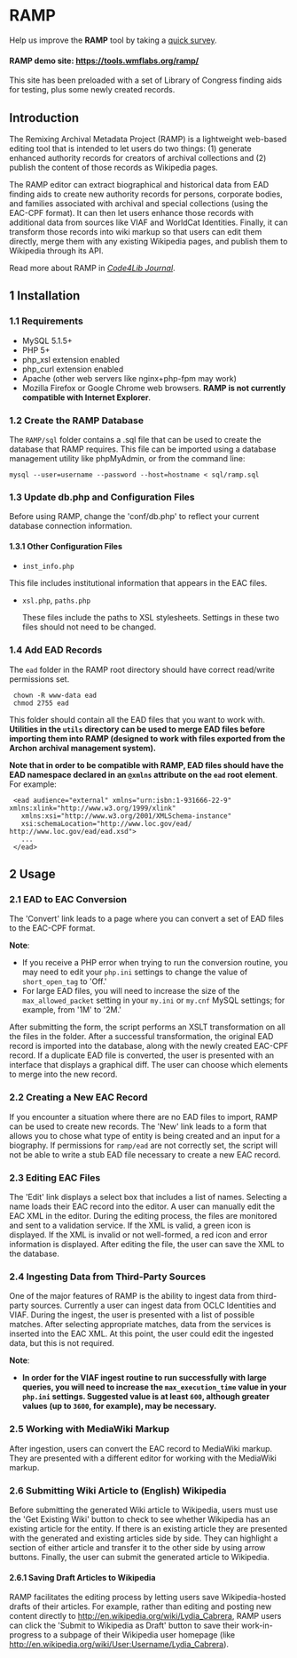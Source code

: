 RAMP 
===================
Help us improve the **RAMP** tool by taking a [quick survey](https://docs.google.com/forms/d/12cV7PBUeVMsuJT5QnjruIQlFHmHzyNsm_yBaOP67AXc/edit).

#### RAMP demo site: https://tools.wmflabs.org/ramp/

This site has been preloaded with a set of Library of Congress finding aids for testing, plus some newly created records.

## Introduction

  The Remixing Archival Metadata Project (RAMP) is a lightweight web-based editing tool that is intended to let users do two things: (1) generate enhanced authority records for creators of archival collections and (2) publish the content of those records as Wikipedia pages.

The RAMP editor can extract biographical and historical data from EAD finding aids to create new authority records for persons, corporate bodies, and families associated with archival and special collections (using the EAC-CPF format). It can then let users enhance those records with additional data from sources like VIAF and WorldCat Identities. Finally, it can transform those records into wiki markup so that users can edit them directly, merge them with any existing Wikipedia pages, and publish them to Wikipedia through its API.

Read more about RAMP in _[Code4Lib Journal](http://journal.code4lib.org/articles/8962)_.

## 1 Installation

### 1.1 Requirements

  * MySQL 5.1.5+
  * PHP 5+ 
  * php_xsl extension enabled 
  * php_curl extension enabled 
  * Apache (other web servers like nginx+php-fpm may work) 
  * Mozilla Firefox or Google Chrome web browsers. **RAMP is not currently compatible with Internet Explorer**.


### 1.2 Create the RAMP Database

   The `RAMP/sql` folder contains a .sql file that can be used to create
   the database that RAMP requires. This file can be imported using a database management utility like phpMyAdmin, or from the command line:
   
    mysql --user=username --password --host=hostname < sql/ramp.sql

### 1.3 Update db.php and Configuration Files
   Before using RAMP, change the 'conf/db.php' to reflect your current
   database connection information. 

#### 1.3.1 Other Configuration Files

  * `inst_info.php`

  This file includes institutional information that appears in the EAC
  files.

  * `xsl.php`, `paths.php`

    These files include the paths to XSL stylesheets. Settings in these two files should not need to be changed.

### 1.4 Add EAD Records
   The `ead` folder in the RAMP root directory should have correct read/write permissions set.
   
     chown -R www-data ead
     chmod 2755 ead
     
   This folder should contain all the EAD files that you want to work with. **Utilities in the `utils` directory can be used to merge EAD files before importing them into RAMP (designed to work with files exported from the Archon archival management system).**
   
   **Note that in order to be compatible with RAMP, EAD files should have the EAD namespace declared in an `@xmlns` attribute on the `ead` root element**. For example:
     
     <ead audience="external" xmlns="urn:isbn:1-931666-22-9" xmlns:xlink="http://www.w3.org/1999/xlink"
       xmlns:xsi="http://www.w3.org/2001/XMLSchema-instance"
       xsi:schemaLocation="http://www.loc.gov/ead/ http://www.loc.gov/ead/ead.xsd">
       ...
     </ead>
     

## 2 Usage

### 2.1 EAD to EAC Conversion
   The 'Convert' link leads to a page where you can convert a set of EAD files to the EAC-CPF format.
   
   **Note**: 
   
   * If you receive a PHP error when trying to run the conversion routine, you may need to edit your `php.ini` settings to change the value of `short_open_tag` to 'Off.'
   * For large EAD files, you will need to increase the size of the `max_allowed_packet` setting in your `my.ini` or `my.cnf` MySQL settings; for example, from '1M' to '2M.'
   
After submitting the form, the script performs an XSLT transformation on
all the files in the folder. After a successful transformation, the
original EAD record is imported into the 
database, along with the newly created EAC-CPF record. If a duplicate EAD file is converted, the user is presented      with an interface that displays a graphical diff. The user can choose which elements to merge into the new record.

### 2.2 Creating a New EAC Record
   If you encounter a situation where there are no EAD files to import,
   RAMP can be used to create new records. The 'New' link leads to a form that
   allows you to chose what type of entity is being created and an input for a biography. 
   If permissions for `ramp/ead` are not correctly set, the script will not
   be able to write a stub EAD file necessary to create a new EAC record. 

### 2.3 Editing EAC Files
   The 'Edit' link displays a select box that includes a list of names.
   Selecting a name loads their EAC record into the editor. A user can
   manually edit the EAC XML in the editor. 
   During the editing process, the files are monitored and sent to a
   validation service. If the XML is valid, a green icon is displayed. If the
   XML is invalid or not well-formed, a red icon and error information is displayed. 
   After editing the file, the user can save the XML to the database.

### 2.4 Ingesting Data from Third-Party Sources
   One of the major features of RAMP is the ability to ingest data from
   third-party sources. Currently a user can ingest data from OCLC Identities
   and VIAF. During the ingest, 
   the user is presented with a list of possible matches. After selecting
   appropriate matches, data from the services is inserted into the EAC XML.
   At this point, the user could
   edit the ingested data, but this is not required. 
   
   **Note**: 
   
   * **In order for the VIAF ingest routine to run successfully with large queries, you will need to increase the `max_execution_time` value in your `php.ini` settings. Suggested value is at least `600`, although greater values (up to `3600`, for example), may be necessary.**  
    
### 2.5 Working with MediaWiki Markup
   After ingestion, users can convert the EAC record to MediaWiki
   markup. They are presented with a different editor for working with the
   MediaWiki markup. 

### 2.6 Submitting Wiki Article to (English) Wikipedia
   Before submitting the generated Wiki article to Wikipedia, users must
   use the 'Get Existing Wiki' button to check to see whether Wikipedia has an existing
   article for the entity. If there 
   is an existing article they are presented with the generated and
   existing articles side by side. They can highlight a section of either
   article and transfer it to the other side
   by using arrow buttons. 
   Finally, the user can submit the generated article to Wikipedia. 

#### 2.6.1 Saving Draft Articles to Wikipedia
   RAMP facilitates the editing process by letting users save Wikipedia-hosted drafts of their articles. For example, rather than editing and posting new content directly to http://en.wikipedia.org/wiki/Lydia_Cabrera, RAMP users can click the 'Submit to Wikipedia as Draft' button to save their work-in-progress to a subpage of their Wikipedia user homepage (like http://en.wikipedia.org/wiki/User:Username/Lydia_Cabrera).
